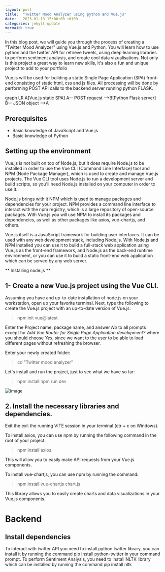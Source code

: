 ```yaml
---
layout: post
title:  "Twitter Mood Analyzer using python and Vue.js"
date:   2023-01-18 15:00:00 +0100
categories: jekyll update
mermaid: true
---
```

In this blog post, we will guide you through the process of creating a "Twitter Mood Analyzer" using Vue.js and Python. 
You will learn how to use python and the twitter API for retrieve tweets, using deep learning libraries to perform sentiment analysis, 
and create cool data vizualisations. 
Not only is this project a great way to learn new skills, it's also a fun and unique project to add to your portfolio

Vue.js will be used for building a static Single Page Application (SPA) front-end consisting of static html, css and js files. 
All processing will be done by performing POST API calls to the backend server running python FLASK.

<div class="mermaid">
graph LR
    A[Vue.js static SPA]
    A-- POST request -->B[Python Flask server]
    B-- JSON object -->A
</div>

## Prerequisites
* Basic knowledge of JavaScript and Vue.js
* Basic knowledge of Python

## Setting up the environment
Vue.js is not built on top of Node.js, but it does require Node.js to be installed in order to use the Vue CLI (Command Line Interface) tool 
and NPM (Node Package Manager), which is used to create and manage Vue.js projects. The Vue CLI tool uses Node.js to run a development server
and build scripts, so you'll need Node.js installed on your computer in order to use it.

Node.js brings with it NPM which is used to manage packages and dependencies for your project. NPM provides a command line interface to
interact with the npm registry, which is a large repository of open-source packages. With Vue.js you will use NPM to install its packages and
dependencies, as well as other packages like axios, vue-chartjs, and others.

Vue.js itself is a JavaScript framework for building user interfaces. It can be used with any web development stack, including Node.js. 
With Node.js and NPM installed you can use it to build a full-stack web application using Vue.js as the front-end framework, and Node.js 
as the back-end runtime environment, or you can use it to build a static front-end web application which can be served by any web server.

** Installing node.js **

## 1- Create a new Vue.js project using the Vue CLI. 
Assuming you have and up-to-date installation of node.js on your workstation, open up your favorite terminal. Next, type the following to create the Vue.js project with an up-to-date version of Vue.js:
> npm init vue@latest

Enter the Project name, package name, and answer _No_ to all prompts except for _Add Vue Router for Single Page Application development?_ where you should choose _Yes_, since we want to the user to be able to load different pages without refreshing the browser.

Enter your newly created folder:
> cd "Twitter mood analyzer"

Let's install and run the project, just to see what we have so far:
> npm install
> npm run dev

![image](https://user-images.githubusercontent.com/115409427/213210869-5554542c-47cd-440c-a0c2-040808b7e87e.png)

## 2. Install the necessary libraries and dependencies.
Exit the exit the running VITE session in your terminal (ctr + c on Windows).

To install axios, you can use npm by running the following command in the root of your project: 
> npm install axios. 

This will allow you to easily make API requests from your Vue.js components.

To install vue-chartjs, you can use npm by running the command: 
> npm install vue-chartjs chart.js

This library allows you to easily create charts and data visualizations in your Vue.js components.







# Backend

## Install dependencies
To interact with twitter API you need to install python twitter library, you can install it by running the command pip install python-twitter in your command prompt.
To perform Sentiment Analysis, you need to install NLTK library which can be installed by running the command pip install nltk





